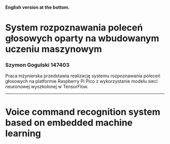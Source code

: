**English version at the bottom.**
# System rozpoznawania poleceń głosowych oparty na wbudowanym uczeniu maszynowym
### Szymon Gogulski 147403

Praca inżynierska przedstawia realizację systemu rozpoznawania poleceń głosowych na platformie Raspberry Pi Pico z wykorzystanie modelu sieci neuronowej wyszkolonej w TensorFlow.

---
# Voice command recognition system based on embedded machine learning